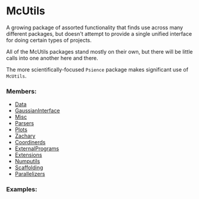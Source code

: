 # <a id="McUtils">McUtils</a>
    
A growing package of assorted functionality that finds use across many different packages, but doesn't attempt to
provide a single unified interface for doing certain types of projects.

All of the McUtils packages stand mostly on their own, but there will be little calls into one another here and there.

The more scientifically-focused `Psience` package makes significant use of `McUtils`.

### Members:

  - [Data](McUtils/Data.md)
  - [GaussianInterface](McUtils/GaussianInterface.md)
  - [Misc](McUtils/Misc.md)
  - [Parsers](McUtils/Parsers.md)
  - [Plots](McUtils/Plots.md)
  - [Zachary](McUtils/Zachary.md)
  - [Coordinerds](McUtils/Coordinerds.md)
  - [ExternalPrograms](McUtils/ExternalPrograms.md)
  - [Extensions](McUtils/Extensions.md)
  - [Numputils](McUtils/Numputils.md)
  - [Scaffolding](McUtils/Scaffolding.md)
  - [Parallelizers](McUtils/Parallelizers.md)

### Examples:




